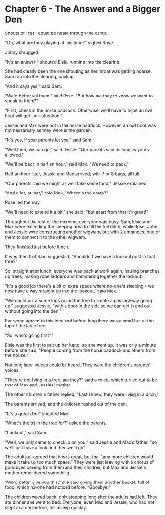 # Chapter 6 - The Answer and a Bigger Den

Shouts of 'Yes!' could be heard through the camp.

"Oh, what are they playing at this time?" sighed Rose.

Johny shrugged.

"It's an answer!" shouted Elsie, running into the clearing.

She had clearly been the one shouting as her throat was getting hoarse. Sam ran into the clearing, panting.

"And it says yes!" said Sam.

"We'd better tell them," said Rose. "But how are they to know we want to speak to them?"

"First, check in the horse paddock. Otherwise, we'll have to hope an owl hoot will get their attention."

Jessie and Max were not in the horse paddock. However, an owl hoot was not nessarsary as they were in the garden.

"It's yes, if your parents let you," said Sam.

"Well then, we can go," said Jessie. "Our parents said as long as yours allowed."

"We'll be back in half an hour," said Max. "We need to pack,"

Half an hour later, Jessie and Max arrived, with 7 or 8 bags, all full.

"Our parents said we might as well take some food," Jessie explained.

"And a lot, at that," said Max, "Where's the camp?"

Rose led the way.

"We'll need to extend it a bit," she said, "but apart from that it's great!"

Throughout the rest of the morning, everyone was busy. Sam, Elsie and Max were extending the sleeping area to fill the full ditch, while Rose, John and Jessie were constructing another wigwam, but with 2 entrances, one of them to connect it to the other wigwam.

They finished just before lunch.

It was then that Sam suggested, "Shouldn't we have a lookout post in that tree?"

So, straight after lunch, everyone was back at work again, hauling branches up trees, making rope ladders and hammering together the lookout.

"It's a good job there's a bit of extra space where no-one's sleeping - we now have a way straight up into the lookout," said Max.

"We could put a some logs round the tree to create a passageway going up," suggested Jessie, "with a door in the side so we can get in and out without going into the den."

Everyone agreed to this idea and before long there was a small hut at the top of the large tree.

"So, who's going first?"

Elsie was the first to put up her hand, so she went up. It was only a minute before she said, "People coming from the horse paddock and others from the house." 

Not long later, voices could be heard. They were the children's parents' voices.

"They're not living in a tree, are they?" said a voice, which turned out to be that of Max and Jessies' mother.

The other children's father replied, "Last I knew, they were living in a ditch,"

The parents arrived, and the children rushed out of the den.

"It's a great den!" shouted Max.

"What's the bit in the tree for?" asked the parents.

"Lookout," said Sam.

"Well, we only came to checkup on you," said Jessie and Max's father, "so we'll just have a look and then we'll go"

The adults all agreed that it was great, but that "any more children would make it take up too much space." They were just leaving with a chorus of goodbyes coming from them and their children, but Max and Jessie's mother remembered something.

"We'd better give you this," she said giving them another basket, full of food, which no-one had noticed before. "Goodbye!"

The children waved back, only stopping long after the adults had left. They ate dinner and went to bed. Everyone, even Max and Jessie, who had not slept in a den before, fell asleep quickly.
